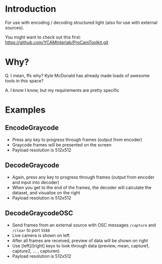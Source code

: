 # Introduction
For use with encoding / decoding structured light (also for use with external sources).

You might want to check out this first:
https://github.com/YCAMInterlab/ProCamToolkit.git

# Why?
Q. I mean, ffs why? Kyle McDonald has already made loads of awesome tools in this space?

A. I know I know, but my requirements are pretty specific

# Examples

## EncodeGraycode

* Press any key to progress through frames (output from encoder)
* Graycode frames will be presented on the screen
* Payload resolution is 512x512

## DecodeGraycode

* Again, press any key to progress through frames (output from encoder and input into decoder)
* When you get to the end of the frames, the decoder will calculate the dataset, and visualise on the right
* Payload resolution is 512x512

## DecodeGraycodeOSC

* Send frames from an external source with OSC messages `/capture` and `/clear` to port `5588`
* Live camera is shown on left
* After all frames are received, preview of data will be shown on right
* Use [left]/[right] keys to look through data (preview, mean, capture1, capture2, ... , capturen)
* Payload resolution is 512x512